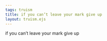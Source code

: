 ```yaml
---
tags: truism
title: if you can’t leave your mark give up
layout: truism.ejs
---
```


if you can’t leave your mark give up